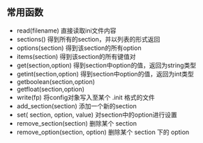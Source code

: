 ## 常用函数

* read(filename) 直接读取ini文件内容
* sections() 得到所有的section，并以列表的形式返回
* options(section) 得到该section的所有option
* items(section) 得到该section的所有键值对
* get(section,option) 得到section中option的值，返回为string类型
* getint(section,option) 得到section中option的值，返回为int类型
* getboolean(section,option)
* getfloat(section,option)
* write(fp) 将config对象写入至某个 .init 格式的文件
* add_section(section) 添加一个新的section
* set( section, option, value) 对section中的option进行设置
* remove_section(section) 删除某个 section
* remove_option(section, option) 删除某个 section 下的 option
